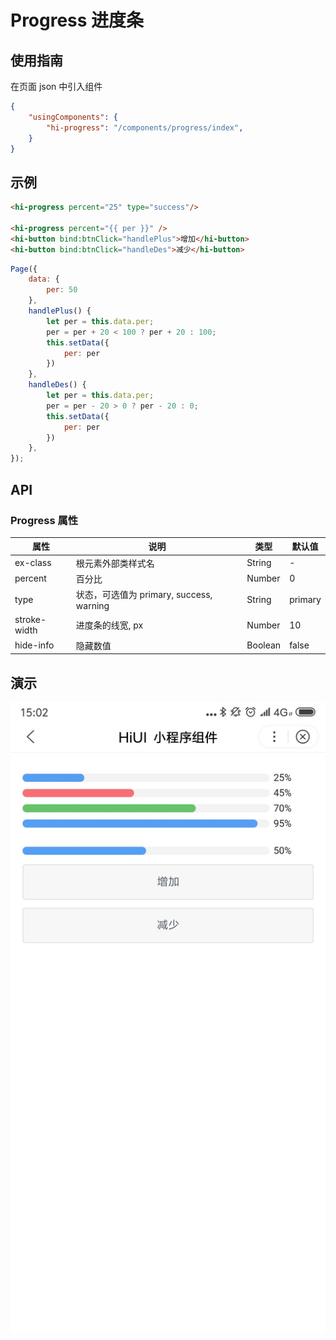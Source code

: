 # Progress 进度条  
## 使用指南  
在页面 json 中引入组件   

```json    
{
    "usingComponents": {
        "hi-progress": "/components/progress/index",
    }
}
```  

## 示例  

```html   
<hi-progress percent="25" type="success"/>

<hi-progress percent="{{ per }}" />  
<hi-button bind:btnClick="handlePlus">增加</hi-button>
<hi-button bind:btnClick="handleDes">减少</hi-button>
```


```javascript  
Page({
    data: {
        per: 50
    },
    handlePlus() {
        let per = this.data.per;
        per = per + 20 < 100 ? per + 20 : 100;
        this.setData({
            per: per
        })
    },
    handleDes() {
        let per = this.data.per;
        per = per - 20 > 0 ? per - 20 : 0;
        this.setData({
            per: per
        })
    },
});  
```

## API 
### Progress 属性  
| 属性 | 说明 | 类型 | 默认值 |
| --- | --- | --- | --- |
| ex-class | 根元素外部类样式名 | String | - |
| percent | 百分比 | Number | 0 |
| type | 状态，可选值为 primary, success, warning | String | primary |
| stroke-width | 进度条的线宽, px | Number | 10 |
| hide-info | 隐藏数值 | Boolean | false |  

## 演示
![layout](./images/17.png)

